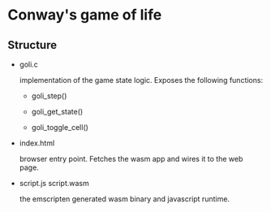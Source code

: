 # Conway's game of life

## Structure

-   goli.c

    implementation of the game state logic. Exposes the following functions:

    -   goli_step()

    -   goli_get_state()

    -   goli_toggle_cell()

-   index.html

    browser entry point. Fetches the wasm app and wires it to the web page.

-   script.js script.wasm

    the emscripten generated wasm binary and javascript runtime.